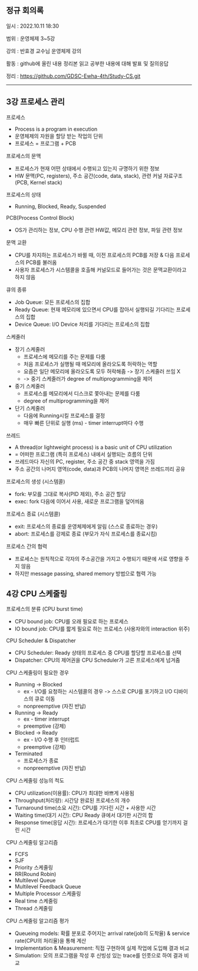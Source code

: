 ## 정규 회의록

일시 : 2022.10.11 18:30

범위 : 운영체제 3~5강

강의 : 반효경 교수님 운영체제 강의

활동 : github에 올린 내용 정리본 읽고 공부한 내용에 대해 발표 및 질의응답

정리 : https://github.com/GDSC-Ewha-4th/Study-CS.git

---

## 3강 프로세스 관리

프로세스
* Process is a program in execution
* 운영체제의 자원을 할당 받는 작업의 단위
* 프로세스 = 프로그램 + PCB

프로세스의 문맥
* 프로세스가 현재 어떤 상태에서 수행되고 있는지 규명하기 위한 정보
* HW 문맥(PC, registers), 주소 공간(code, data, stack), 관련 커널 자료구조(PCB, Kernel stack)

프로세스의 상태
* Running, Blocked, Ready, Suspended

PCB(Process Control Block)
* OS가 관리하는 정보, CPU 수행 관련 HW값, 메모리 관련 정보, 파일 관련 정보

문맥 교환
* CPU를 차지하는 프로세스가 바뀔 때, 이전 프로세스의 PCB를 저장 & 다음 프로세스의 PCB를 불러옴
* 사용자 프로세스가 시스템콜을 호출해 커널모드로 들어가는 것은 문맥교환이라고 하지 않음

큐의 종류
* Job Queue: 모든 프로세스의 집합
* Ready Queue: 현재 메모리에 있으면서 CPU를 잡아서 실행되길 기다리는 프로세스의 집합
* Device Queue: I/O Device 처리를 기다리는 프로세스의 집합

스케줄러
* 장기 스케줄러
    * 프로세스에 메모리를 주는 문제를 다룸
    * 처음 프로세스가 실행될 때 메모리에 올라오도록 허락하는 역할
    * 요즘은 일단 메모리에 올라오도록 모두 허락해줌 -> 장기 스케줄러 쓰임 X
    * -> 중기 스케줄러가 degree of multiprogramming을 제어
* 중기 스케줄러
    * 프로세스를 메모리에서 디스크로 쫓아내는 문제를 다룸
    * degree of multiprogramming을 제어
* 단기 스케줄러
    * 다음에 Running시킬 프로세스를 결정
    * 매우 빠른 단위로 실행 (ms) - timer interrupt마다 수행

쓰레드
* A thread(or lightweight process) is a basic unit of CPU utilization
* = 어떠한 프로그램 (특히 프로세스) 내에서 실행되는 흐름의 단위
* 쓰레드마다 자신의 PC, register, 주소 공간 중 stack 영역을 가짐
* 주소 공간의 나머지 영역(code, data)과 PCB의 나머지 영역은 쓰레드끼리 공유

프로세스의 생성 (시스템콜)
* fork: 부모를 그대로 복사(PID 제외), 주소 공간 할당
* exec: fork 다음에 이어서 사용, 새로운 프로그램을 덮어씌움

프로세스 종료 (시스템콜)
* exit: 프로세스의 종료를 운영체제에게 알림 (스스로 종료하는 경우)
* abort: 프로세스를 강제로 종료 (부모가 자식 프로세스를 종료시킴)

프로세스 간의 협력
* 프로세스는 원칙적으로 각자의 주소공간을 가지고 수행되기 때문에 서로 영향을 주지 않음
* 하지만 message passing, shared memory 방법으로 협력 가능

## 4강 CPU 스케줄링

프로세스의 분류 (CPU burst time)
* CPU bound job: CPU를 오래 필요로 하는 프로세스
* IO bound job: CPU를 짧게 필요로 하는 프로세스 (사용자와의 interaction 위주)

CPU Scheduler & Dispatcher
* CPU Scheduler: Ready 상태의 프로세스 중 CPU를 할당할 프로세스를 선택
* Dispatcher: CPU의 제어권을 CPU Scheduler가 고른 프로세스에게 넘겨줌

CPU 스케줄링이 필요한 경우
* Running -> Blocked
    * ex - I/O를 요청하는 시스템콜의 경우 -> 스스로 CPU를 포기하고 I/O 디바이스의 큐로 이동
    * nonpreemptive (자진 반납)
* Running -> Ready
    * ex - timer interrupt
    * preemptive (강제)
* Blocked -> Ready
    * ex - I/O 수행 후 인터럽트
    * preemptive (강제)
* Terminated
    * 프로세스가 종료
    * nonpreemptive (자진 반납)

CPU 스케줄링 성능의 척도
* CPU utilization(이용률): CPU가 최대한 바쁘게 사용됨
* Throughput(처리량): 시간당 완료된 프로세스의 개수
* Turnaround time(소요 시간): CPU를 기다린 시간 + 사용한 시간
* Waiting time(대기 시간): CPU Ready 큐에서 대기한 시간의 합
* Response time(응답 시간): 프로세스가 대기한 이후 최초로 CPU를 얻기까지 걸린 시간

CPU 스케줄링 알고리즘
* FCFS
* SJF
* Priority 스케줄링
* RR(Round Robin)
* Multilevel Queue
* Multilevel Feedback Queue
* Multiple Processor 스케줄링
* Real time 스케줄링
* Thread 스케줄링

CPU 스케줄링 알고리즘 평가
* Queueing models: 확률 분포로 주어지는 arrival rate(job의 도착율) & service rate(CPU의 처리율)을 통해 계산
* Implementation & Measurement: 직접 구현하여 실제 작업에 도입해 결과 비교
* Simulation: 모의 프로그램을 작성 후 신빙성 있는 trace를 인풋으로 하여 결과 비교
